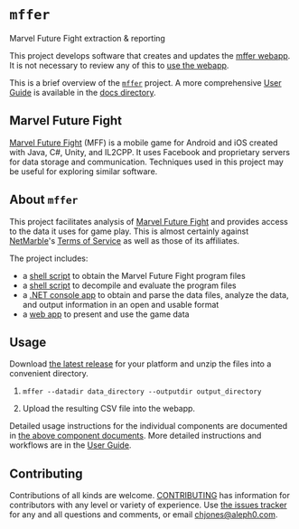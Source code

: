 # `mffer`

Marvel Future Fight extraction & reporting

This project develops software that creates and updates the
[mffer webapp](https://mffer.org). It is not necessary to review any of this to
[use the webapp](https://mffer.org).

This is a brief overview of the
[`mffer`](https://github.com/therealchjones/mffer) project. A more
comprehensive [User Guide](docs/USAGE.md) is available in the
[docs directory](docs/).

## Marvel Future Fight

[Marvel Future Fight](http://www.marvelfuturefight.com/) (MFF) is a mobile game
for Android and iOS created with Java, C#, Unity, and IL2CPP. It uses Facebook
and proprietary servers for data storage and communication. Techniques used in
this project may be useful for exploring similar software.

## About `mffer`

This project facilitates analysis of [Marvel Future Fight](#marvel-future-fight)
and provides access to the data it uses for game play. This is almost certainly
against [NetMarble](https://netmarble.com)'s
[Terms of Service](https://help.netmarble.com/terms/terms_of_service_en) as well
as those of its affiliates.

The project includes:

-   a [shell script](docs/apkdl.md) to obtain the Marvel Future Fight
    program files
-   a [shell script](docs/autoanalyze.md) to decompile and evaluate the program
    files
-   a [.NET console app](docs/mffer.md) to obtain and parse the data files,
    analyze the data, and output information in an open and usable format
-   a [web app](docs/webapp.md) to present and use the game data

## Usage

Download
[the latest release](https://github.com/therealchjones/mffer/releases/latest)
for your platform and unzip the files into a convenient directory.

1.  ```shell
    mffer --datadir data_directory --outputdir output_directory
    ```
2.  Upload the resulting CSV file into the webapp.

Detailed usage instructions for the individual components are documented in
[the above component documents](#about-mffer). More detailed instructions and
workflows are in the [User Guide](docs/USAGE.md).

## Contributing

Contributions of all kinds are welcome. [CONTRIBUTING](docs/CONTRIBUTING.md) has
information for contributors with any level or variety of experience. Use
[the issues tracker](https://github.com/therealchjones/mffer/issues) for any
and all questions and comments, or email <chjones@aleph0.com>.
